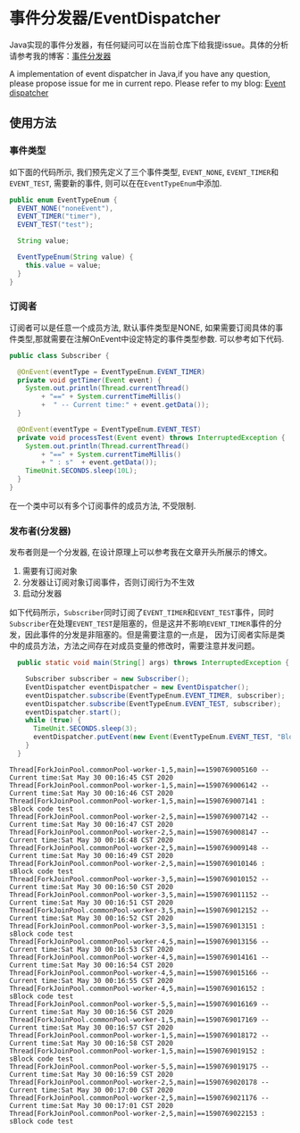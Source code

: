 # 事件分发器/EventDispatcher
Java实现的事件分发器，有任何疑问可以在当前仓库下给我提issue。具体的分析请参考我的博客：[事件分发器](https://www.itnote.tech/2019/11/06/%E4%BA%8B%E4%BB%B6%E5%88%86%E5%8F%91%E5%99%A8%EF%BC%88%E8%AE%A2%E9%98%85-%E5%8F%91%E5%B8%83%E6%A8%A1%E5%BC%8F%EF%BC%89%E7%9A%84%E5%AE%9E%E7%8E%B0/)

A implementation of event dispatcher in Java,if you have any question, please propose issue for me in current repo. Please refer to my blog: [Event dispatcher](https://www.itnote.tech/2019/11/06/%E4%BA%8B%E4%BB%B6%E5%88%86%E5%8F%91%E5%99%A8%EF%BC%88%E8%AE%A2%E9%98%85-%E5%8F%91%E5%B8%83%E6%A8%A1%E5%BC%8F%EF%BC%89%E7%9A%84%E5%AE%9E%E7%8E%B0/)

## 使用方法

### 事件类型
如下面的代码所示, 我们预先定义了三个事件类型, `EVENT_NONE`, `EVENT_TIMER`和`EVENT_TEST`, 需要新的事件, 则可以在在`EventTypeEnum`中添加.
```Java
public enum EventTypeEnum {
  EVENT_NONE("noneEvent"),
  EVENT_TIMER("timer"),
  EVENT_TEST("test");

  String value;

  EventTypeEnum(String value) {
    this.value = value;
  }
}
```
### 订阅者
订阅者可以是任意一个成员方法, 默认事件类型是NONE, 如果需要订阅具体的事件类型,那就需要在注解OnEvent中设定特定的事件类型参数. 可以参考如下代码.
``` Java
public class Subscriber {

  @OnEvent(eventType = EventTypeEnum.EVENT_TIMER)
  private void getTimer(Event event) {
    System.out.println(Thread.currentThread() 
        + "==" + System.currentTimeMillis() 
        +  " -- Current time:" + event.getData());
  }

  @OnEvent(eventType = EventTypeEnum.EVENT_TEST)
  private void processTest(Event event) throws InterruptedException {
    System.out.println(Thread.currentThread() 
        + "==" + System.currentTimeMillis() 
        + " : s"  + event.getData());
    TimeUnit.SECONDS.sleep(10L);
  }
}
```
在一个类中可以有多个订阅事件的成员方法, 不受限制.

### 发布者(分发器)
发布者则是一个分发器, 在设计原理上可以参考我在文章开头所展示的博文。
1. 需要有订阅对象
2. 分发器让订阅对象订阅事件，否则订阅行为不生效
3. 启动分发器

如下代码所示，`Subscriber`同时订阅了`EVENT_TIMER`和`EVENT_TEST`事件，同时`Subscriber`在处理`EVENT_TEST`是阻塞的，但是这并不影响`EVENT_TIMER`事件的分发，因此事件的分发是非阻塞的。但是需要注意的一点是，
因为订阅者实际是类中的成员方法，方法之间存在对成员变量的修改时，需要注意并发问题。

``` Java
  public static void main(String[] args) throws InterruptedException {

    Subscriber subscriber = new Subscriber();
    EventDispatcher eventDispatcher = new EventDispatcher();
    eventDispatcher.subscribe(EventTypeEnum.EVENT_TIMER, subscriber);
    eventDispatcher.subscribe(EventTypeEnum.EVENT_TEST, subscriber);
    eventDispatcher.start();
    while (true) {
      TimeUnit.SECONDS.sleep(3);
      eventDispatcher.putEvent(new Event(EventTypeEnum.EVENT_TEST, "Block code test"));
    }
  }
```

```
Thread[ForkJoinPool.commonPool-worker-1,5,main]==1590769005160 -- Current time:Sat May 30 00:16:45 CST 2020
Thread[ForkJoinPool.commonPool-worker-1,5,main]==1590769006142 -- Current time:Sat May 30 00:16:46 CST 2020
Thread[ForkJoinPool.commonPool-worker-1,5,main]==1590769007141 : sBlock code test
Thread[ForkJoinPool.commonPool-worker-2,5,main]==1590769007142 -- Current time:Sat May 30 00:16:47 CST 2020
Thread[ForkJoinPool.commonPool-worker-2,5,main]==1590769008147 -- Current time:Sat May 30 00:16:48 CST 2020
Thread[ForkJoinPool.commonPool-worker-2,5,main]==1590769009148 -- Current time:Sat May 30 00:16:49 CST 2020
Thread[ForkJoinPool.commonPool-worker-2,5,main]==1590769010146 : sBlock code test
Thread[ForkJoinPool.commonPool-worker-3,5,main]==1590769010152 -- Current time:Sat May 30 00:16:50 CST 2020
Thread[ForkJoinPool.commonPool-worker-3,5,main]==1590769011152 -- Current time:Sat May 30 00:16:51 CST 2020
Thread[ForkJoinPool.commonPool-worker-3,5,main]==1590769012152 -- Current time:Sat May 30 00:16:52 CST 2020
Thread[ForkJoinPool.commonPool-worker-3,5,main]==1590769013151 : sBlock code test
Thread[ForkJoinPool.commonPool-worker-4,5,main]==1590769013156 -- Current time:Sat May 30 00:16:53 CST 2020
Thread[ForkJoinPool.commonPool-worker-4,5,main]==1590769014161 -- Current time:Sat May 30 00:16:54 CST 2020
Thread[ForkJoinPool.commonPool-worker-4,5,main]==1590769015166 -- Current time:Sat May 30 00:16:55 CST 2020
Thread[ForkJoinPool.commonPool-worker-4,5,main]==1590769016152 : sBlock code test
Thread[ForkJoinPool.commonPool-worker-5,5,main]==1590769016169 -- Current time:Sat May 30 00:16:56 CST 2020
Thread[ForkJoinPool.commonPool-worker-1,5,main]==1590769017169 -- Current time:Sat May 30 00:16:57 CST 2020
Thread[ForkJoinPool.commonPool-worker-1,5,main]==1590769018172 -- Current time:Sat May 30 00:16:58 CST 2020
Thread[ForkJoinPool.commonPool-worker-1,5,main]==1590769019152 : sBlock code test
Thread[ForkJoinPool.commonPool-worker-5,5,main]==1590769019175 -- Current time:Sat May 30 00:16:59 CST 2020
Thread[ForkJoinPool.commonPool-worker-2,5,main]==1590769020178 -- Current time:Sat May 30 00:17:00 CST 2020
Thread[ForkJoinPool.commonPool-worker-2,5,main]==1590769021176 -- Current time:Sat May 30 00:17:01 CST 2020
Thread[ForkJoinPool.commonPool-worker-2,5,main]==1590769022153 : sBlock code test
```
